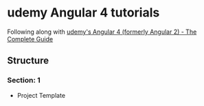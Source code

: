 # udemy Angular 4 tutorials

Following along with [udemy's Angular 4 (formerly Angular 2) - The Complete Guide](https://www.udemy.com/the-complete-guide-to-angular-2)

## Structure

### Section: 1

  * Project Template